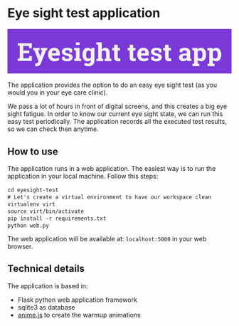 # Eye sight test application

![logo](img/logo.png)

The application provides the option to do an easy eye sight test (as you would you in your eye care clinic).

We pass a lot of hours in front of digital screens, and this creates a big eye sight fatigue. In order to know
our current eye sight state, we can run this easy test periodically. The application records all the executed
test results, so we can check then anytime.

## How to use

The application runs in a web application. The easiest way is to run the application in your local machine.
Follow this steps:

```
cd eyesight-test
# Let's create a virtual environment to have our workspace clean
virtualenv virt
source virt/bin/activate
pip install -r requirements.txt
python web.py
```

The web application will be available at: `localhost:5000` in your web browser.

## Technical details

The application is based in:
- Flask python web application framework
- sqlite3 as database
- [anime.js](https://animejs.com/) to create the warmup animations
